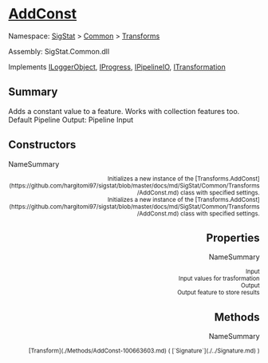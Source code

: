 # [AddConst](./AddConst.md)

Namespace: [SigStat]() > [Common](./../README.md) > [Transforms](./README.md)

Assembly: SigStat.Common.dll

Implements [ILoggerObject](./../ILoggerObject.md), [IProgress](./../Helpers/IProgress.md), [IPipelineIO](./../Pipeline/IPipelineIO.md), [ITransformation](./../ITransformation.md)

## Summary
Adds a constant value to a feature. Works with collection features too.  <br>Default Pipeline Output: Pipeline Input

## Constructors

NameSummary

<div style="text-align: right"><sub>Initializes a new instance of the [Transforms.AddConst](https://github.com/hargitomi97/sigstat/blob/master/docs/md/SigStat/Common/Transforms/AddConst.md) class with specified settings.</sub></ div ><div style="text-align: right"><sub>Initializes a new instance of the [Transforms.AddConst](https://github.com/hargitomi97/sigstat/blob/master/docs/md/SigStat/Common/Transforms/AddConst.md) class with specified settings.</sub></ div ><br>


## Properties

NameSummary

<div style="text-align: right"><sub>Input</sub></ div ><div style="text-align: right"><sub>Input values for trasformation</sub></ div ><br>
<div style="text-align: right"><sub>Output</sub></ div ><div style="text-align: right"><sub>Output feature to store results</sub></ div ><br>


## Methods

NameSummary

<div style="text-align: right"><sub>[Transform](./Methods/AddConst-100663603.md) ( [`Signature`](./../Signature.md) )</sub></ div ><div style="text-align: right"><sub></sub></ div ><br>


